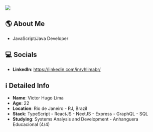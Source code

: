 <div>
    <a target='_blank' href="https://www.linkedin.com/in/vhlimabr/">
        <img src="https://img.shields.io/badge/LinkedIn-0077B5?style=for-the-badge&logo=linkedin&logoColor=white">
    </a>
</div>

## 🌎 About Me
 * JavaScript/Java Developer

## 💻 Socials
 * **LinkedIn**: https://linkedin.com/in/vhlimabr/

## ℹ️ Detailed Info
 * **Name**: Victor Hugo Lima
 * **Age**: 22
 * **Location**: Rio de Janeiro - RJ, Brazil
 * **Stack**: TypeScript - ReactJS - NextJS - Express - GraphQL - SQL
 * **Studying**: Systems Analysis and Development - Anhanguera Educacional (4/4)
